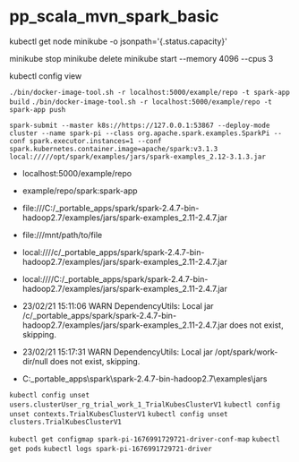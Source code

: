 # pp_scala_mvn_spark_basic

kubectl get node minikube -o jsonpath='{.status.capacity}'

minikube stop
minikube delete
minikube start --memory 4096 --cpus 3

kubectl config view

`./bin/docker-image-tool.sh -r localhost:5000/example/repo -t spark-app build`
`./bin/docker-image-tool.sh -r localhost:5000/example/repo -t spark-app push`


`spark-submit --master k8s://https://127.0.0.1:53867 --deploy-mode cluster --name spark-pi --class org.apache.spark.examples.SparkPi --conf spark.executor.instances=1 --conf spark.kubernetes.container.image=apache/spark:v3.1.3 local://///opt/spark/examples/jars/spark-examples_2.12-3.1.3.jar`

- localhost:5000/example/repo
- example/repo/spark:spark-app
- file:///C:/_portable_apps/spark/spark-2.4.7-bin-hadoop2.7/examples/jars/spark-examples_2.11-2.4.7.jar
- file:///mnt/path/to/file
- local:////c/_portable_apps/spark/spark-2.4.7-bin-hadoop2.7/examples/jars/spark-examples_2.11-2.4.7.jar
- local:////C:/_portable_apps/spark/spark-2.4.7-bin-hadoop2.7/examples/jars/spark-examples_2.11-2.4.7.jar

- 23/02/21 15:11:06 WARN DependencyUtils: Local jar /c/_portable_apps/spark/spark-2.4.7-bin-hadoop2.7/examples/jars/spark-examples_2.11-2.4.7.jar does not exist, skipping.
- 23/02/21 15:17:31 WARN DependencyUtils: Local jar /opt/spark/work-dir/null does not exist, skipping.


- C:\_portable_apps\spark\spark-2.4.7-bin-hadoop2.7\examples\jars

`kubectl config unset users.clusterUser_rg_trial_work_1_TrialKubesClusterV1`
`kubectl config unset contexts.TrialKubesClusterV1`
`kubectl config unset clusters.TrialKubesClusterV1`

`kubectl get configmap spark-pi-1676991729721-driver-conf-map`
`kubectl get pods`
`kubectl logs spark-pi-1676991729721-driver`
